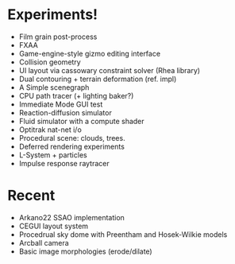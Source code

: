 # Experiments!

* Film grain post-process
* FXAA
* Game-engine-style gizmo editing interface
* Collision geometry
* UI layout via cassowary constraint solver (Rhea library)
* Dual contouring + terrain deformation (ref. impl)
* A Simple scenegraph
* CPU path tracer (+ lighting baker?)
* Immediate Mode GUI test
* Reaction-diffusion simulator
* Fluid simulator with a compute shader
* Optitrak nat-net i/o
* Procedural scene: clouds, trees.
* Deferred rendering experiments
* L-System + particles
* Impulse response raytracer

# Recent
* Arkano22 SSAO implementation
* CEGUI layout system
* Procedrual sky dome with Preentham and Hosek-Wilkie models
* Arcball camera
* Basic image morphologies (erode/dilate)